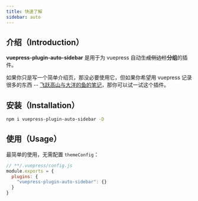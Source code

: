 ```yaml
---
title: 快速了解
sidebar: auto
---
```


## 介绍（Introduction）

**vuepress-plugin-auto-sidebar** 是用于为 vuepress 自动~~生成侧边栏~~**分组**的插件。

如果你只是写一个简单介绍页，那没必要使用它，但如果你希望用 vuepress 记录很多的东西 -- [飞跃高山与大洋的鱼的笔记](https://docs.shanyuhai.top/)，那你可以试一试这个插件。



## 安装（Installation）

```bash
npm i vuepress-plugin-auto-sidebar -D
```



## 使用（Usage）

最简单的使用，无需配置 `themeConfig`：

```js
// **/.vuepress/config.js
module.exports = {
  plugins: {
    "vuepress-plugin-auto-sidebar": {}
  }
}
```